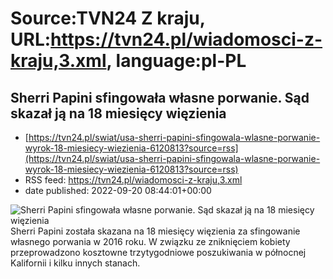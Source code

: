 # Source:TVN24 Z kraju, URL:https://tvn24.pl/wiadomosci-z-kraju,3.xml, language:pl-PL

## Sherri Papini sfingowała własne porwanie. Sąd skazał ją na 18 miesięcy więzienia
 - [https://tvn24.pl/swiat/usa-sherri-papini-sfingowala-wlasne-porwanie-wyrok-18-miesiecy-wiezienia-6120813?source=rss](https://tvn24.pl/swiat/usa-sherri-papini-sfingowala-wlasne-porwanie-wyrok-18-miesiecy-wiezienia-6120813?source=rss)
 - RSS feed: https://tvn24.pl/wiadomosci-z-kraju,3.xml
 - date published: 2022-09-20 08:44:01+00:00

<img alt="Sherri Papini sfingowała własne porwanie. Sąd skazał ją na 18 miesięcy więzienia" src="https://tvn24.pl/najnowsze/cdn-zdjecie-1j31tu-sherri-papini-zostala-skazana-z-sfingowanie-wlasnego-porwania-6120810/alternates/LANDSCAPE_1280" />
    Sherri Papini została skazana na 18 miesięcy więzienia za sfingowanie własnego porwania w 2016 roku. W związku ze zniknięciem kobiety przeprowadzono kosztowne trzytygodniowe poszukiwania w północnej Kalifornii i kilku innych stanach.


